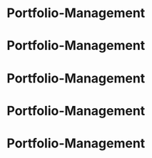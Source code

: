 
# Portfolio-Management
# Portfolio-Management
# Portfolio-Management
# Portfolio-Management
# Portfolio-Management
